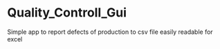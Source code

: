 # Quality_Controll_Gui
Simple app to report defects of production to csv file easily readable for excel
